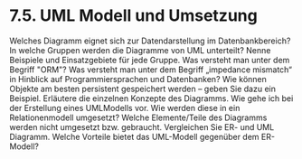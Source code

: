 # 7.5. UML Modell und Umsetzung

Welches Diagramm eignet sich zur Datendarstellung im Datenbankbereich? In welche
Gruppen werden die Diagramme von UML unterteilt? Nenne Beispiele und Einsatzgebiete für
jede Gruppe. Was versteht man unter dem Begriff "ORM"? Was versteht man unter dem
Begriff „impedance mismatch“ in Hinblick auf Programmiersprachen und Datenbanken? Wie
können Objekte am besten persistent gespeichert werden – geben Sie dazu ein Beispiel.
Erläutere die einzelnen Konzepte des Diagramms. Wie gehe ich bei der Erstellung eines UMLModells vor. Wie werden diese in ein Relationenmodell umgesetzt? Welche Elemente/Teile
des Diagramms werden nicht umgesetzt bzw. gebraucht. Vergleichen Sie ER- und UML
Diagramm. Welche Vorteile bietet das UML-Modell gegenüber dem ER- Modell?